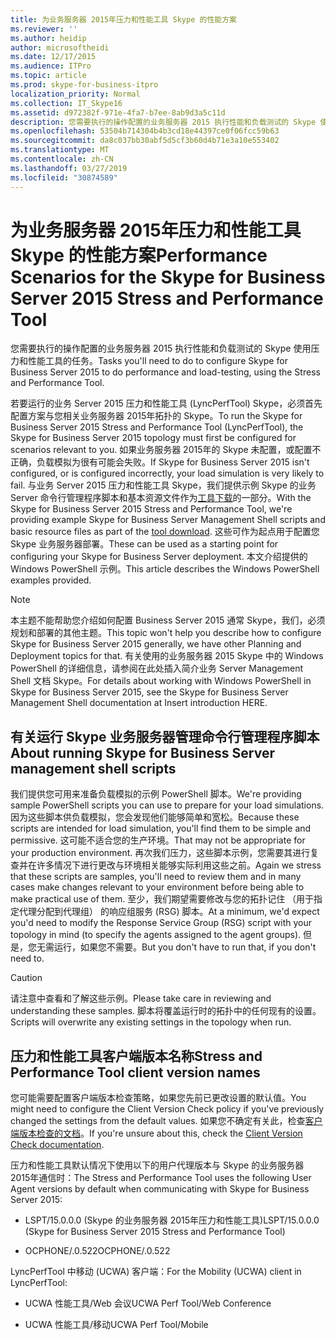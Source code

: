 ```yaml
---
title: 为业务服务器 2015年压力和性能工具 Skype 的性能方案
ms.reviewer: ''
ms.author: heidip
author: microsoftheidi
ms.date: 12/17/2015
ms.audience: ITPro
ms.topic: article
ms.prod: skype-for-business-itpro
localization_priority: Normal
ms.collection: IT_Skype16
ms.assetid: d972382f-971e-4fa7-b7ee-8ab9d3a5c11d
description: 您需要执行的操作配置的业务服务器 2015 执行性能和负载测试的 Skype 使用压力和性能工具的任务。
ms.openlocfilehash: 53504b714304b4b3cd18e44397ce0f06fcc59b63
ms.sourcegitcommit: da8c037bb30abf5d5cf3b60d4b71e3a10e553402
ms.translationtype: MT
ms.contentlocale: zh-CN
ms.lasthandoff: 03/27/2019
ms.locfileid: "30874589"
---
```

# <a name="performance-scenarios-for-the-skype-for-business-server-2015-stress-and-performance-tool"></a><span data-ttu-id="86847-103">为业务服务器 2015年压力和性能工具 Skype 的性能方案</span><span class="sxs-lookup"><span data-stu-id="86847-103">Performance Scenarios for the Skype for Business Server 2015 Stress and Performance Tool</span></span>
 
<span data-ttu-id="86847-104">您需要执行的操作配置的业务服务器 2015 执行性能和负载测试的 Skype 使用压力和性能工具的任务。</span><span class="sxs-lookup"><span data-stu-id="86847-104">Tasks you'll need to do to configure Skype for Business Server 2015 to do performance and load-testing, using the Stress and Performance Tool.</span></span>
  
<span data-ttu-id="86847-105">若要运行的业务 Server 2015 压力和性能工具 (LyncPerfTool) Skype，必须首先配置方案与您相关业务服务器 2015年拓扑的 Skype。</span><span class="sxs-lookup"><span data-stu-id="86847-105">To run the Skype for Business Server 2015 Stress and Performance Tool (LyncPerfTool), the Skype for Business Server 2015 topology must first be configured for scenarios relevant to you.</span></span> <span data-ttu-id="86847-106">如果业务服务器 2015年的 Skype 未配置，或配置不正确，负载模拟为很有可能会失败。</span><span class="sxs-lookup"><span data-stu-id="86847-106">If Skype for Business Server 2015 isn't configured, or is configured incorrectly, your load simulation is very likely to fail.</span></span> <span data-ttu-id="86847-107">与业务 Server 2015 压力和性能工具 Skype，我们提供示例 Skype 的业务 Server 命令行管理程序脚本和基本资源文件作为[工具下载](https://www.microsoft.com/download/details.aspx?id=50367)的一部分。</span><span class="sxs-lookup"><span data-stu-id="86847-107">With the Skype for Business Server 2015 Stress and Performance Tool, we're providing example Skype for Business Server Management Shell scripts and basic resource files as part of the [tool download](https://www.microsoft.com/download/details.aspx?id=50367).</span></span> <span data-ttu-id="86847-108">这些可作为起点用于配置您 Skype 业务服务器部署。</span><span class="sxs-lookup"><span data-stu-id="86847-108">These can be used as a starting point for configuring your Skype for Business Server deployment.</span></span> <span data-ttu-id="86847-109">本文介绍提供的 Windows PowerShell 示例。</span><span class="sxs-lookup"><span data-stu-id="86847-109">This article describes the Windows PowerShell examples provided.</span></span>
  
> [!NOTE]
> <span data-ttu-id="86847-110">本主题不能帮助您介绍如何配置 Business Server 2015 通常 Skype，我们，必须规划和部署的其他主题。</span><span class="sxs-lookup"><span data-stu-id="86847-110">This topic won't help you describe how to configure Skype for Business Server 2015 generally, we have other Planning and Deployment topics for that.</span></span> <span data-ttu-id="86847-111">有关使用的业务服务器 2015 Skype 中的 Windows PowerShell 的详细信息，请参阅在此处插入简介业务 Server Management Shell 文档 Skype。</span><span class="sxs-lookup"><span data-stu-id="86847-111">For details about working with Windows PowerShell in Skype for Business Server 2015, see the Skype for Business Server Management Shell documentation at Insert introduction HERE.</span></span> 
  
## <a name="about-running-skype-for-business-server-management-shell-scripts"></a><span data-ttu-id="86847-112">有关运行 Skype 业务服务器管理命令行管理程序脚本</span><span class="sxs-lookup"><span data-stu-id="86847-112">About running Skype for Business Server management shell scripts</span></span>

<span data-ttu-id="86847-113">我们提供您可用来准备负载模拟的示例 PowerShell 脚本。</span><span class="sxs-lookup"><span data-stu-id="86847-113">We're providing sample PowerShell scripts you can use to prepare for your load simulations.</span></span> <span data-ttu-id="86847-114">因为这些脚本供负载模拟，您会发现他们能够简单和宽松。</span><span class="sxs-lookup"><span data-stu-id="86847-114">Because these scripts are intended for load simulation, you'll find them to be simple and permissive.</span></span> <span data-ttu-id="86847-115">这可能不适合您的生产环境。</span><span class="sxs-lookup"><span data-stu-id="86847-115">That may not be appropriate for your production environment.</span></span> <span data-ttu-id="86847-116">再次我们压力，这些脚本示例，您需要其进行复查并在许多情况下进行更改与环境相关能够实际利用这些之前。</span><span class="sxs-lookup"><span data-stu-id="86847-116">Again we stress that these scripts are samples, you'll need to review them and in many cases make changes relevant to your environment before being able to make practical use of them.</span></span> <span data-ttu-id="86847-117">至少，我们期望需要修改与您的拓扑记住 （用于指定代理分配到代理组） 的响应组服务 (RSG) 脚本。</span><span class="sxs-lookup"><span data-stu-id="86847-117">At a minimum, we'd expect you'd need to modify the Response Service Group (RSG) script with your topology in mind (to specify the agents assigned to the agent groups).</span></span> <span data-ttu-id="86847-118">但是，您无需运行，如果您不需要。</span><span class="sxs-lookup"><span data-stu-id="86847-118">But you don't have to run that, if you don't need to.</span></span>
  
> [!CAUTION]
> <span data-ttu-id="86847-119">请注意中查看和了解这些示例。</span><span class="sxs-lookup"><span data-stu-id="86847-119">Please take care in reviewing and understanding these samples.</span></span> <span data-ttu-id="86847-120">脚本将覆盖运行时的拓扑中的任何现有的设置。</span><span class="sxs-lookup"><span data-stu-id="86847-120">Scripts will overwrite any existing settings in the topology when run.</span></span> 
  
## <a name="stress-and-performance-tool-client-version-names"></a><span data-ttu-id="86847-121">压力和性能工具客户端版本名称</span><span class="sxs-lookup"><span data-stu-id="86847-121">Stress and Performance Tool client version names</span></span>

<span data-ttu-id="86847-122">您可能需要配置客户端版本检查策略，如果您先前已更改设置的默认值。</span><span class="sxs-lookup"><span data-stu-id="86847-122">You might need to configure the Client Version Check policy if you've previously changed the settings from the default values.</span></span> <span data-ttu-id="86847-123">如果您不确定有关此，检查[客户端版本检查的文档](https://msdn.microsoft.com/en-us/vsto/jj923060)。</span><span class="sxs-lookup"><span data-stu-id="86847-123">If you're unsure about this, check the [Client Version Check documentation](https://msdn.microsoft.com/en-us/vsto/jj923060).</span></span>
  
<span data-ttu-id="86847-124">压力和性能工具默认情况下使用以下的用户代理版本与 Skype 的业务服务器 2015年通信时：</span><span class="sxs-lookup"><span data-stu-id="86847-124">The Stress and Performance Tool uses the following User Agent versions by default when communicating with Skype for Business Server 2015:</span></span>
  
- <span data-ttu-id="86847-125">LSPT/15.0.0.0 (Skype 的业务服务器 2015年压力和性能工具)</span><span class="sxs-lookup"><span data-stu-id="86847-125">LSPT/15.0.0.0 (Skype for Business Server 2015 Stress and Performance Tool)</span></span>
    
- <span data-ttu-id="86847-126">OCPHONE/.0.522</span><span class="sxs-lookup"><span data-stu-id="86847-126">OCPHONE/.0.522</span></span>
    
<span data-ttu-id="86847-127">LyncPerfTool 中移动 (UCWA) 客户端：</span><span class="sxs-lookup"><span data-stu-id="86847-127">For the Mobility (UCWA) client in LyncPerfTool:</span></span>
  
- <span data-ttu-id="86847-128">UCWA 性能工具/Web 会议</span><span class="sxs-lookup"><span data-stu-id="86847-128">UCWA Perf Tool/Web Conference</span></span>
    
- <span data-ttu-id="86847-129">UCWA 性能工具/移动</span><span class="sxs-lookup"><span data-stu-id="86847-129">UCWA Perf Tool/Mobile</span></span>
    

